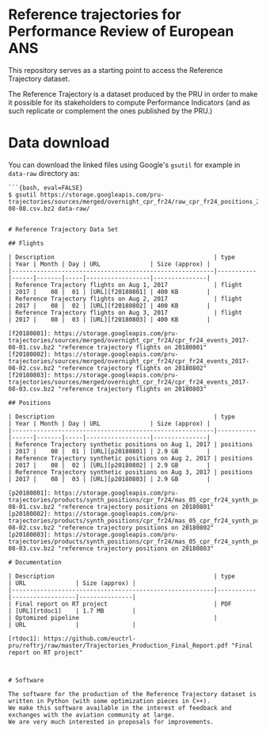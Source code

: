 # Reference trajectories for Performance Review of European ANS

This repository serves as a starting point to access the Reference Trajectory dataset.

The Reference Trajectory is a dataset produced by the PRU in order to make it possible for its stakeholders to
compute Performance Indicators (and as such replicate or complement the ones published by the PRU.)

# Data download

You can download the linked files using Google's `gsutil` for example in `data-raw` directory as:

```shell
```{bash, eval=FALSE}
$ gsutil https://storage.googleapis.com/pru-trajectories/sources/merged/overnight_cpr_fr24/raw_cpr_fr24_positions_2017-08-08.csv.bz2 data-raw/
```
```

# Reference Trajectory Data Set

## Flights

| Description                                             | type      | Year | Month | Day | URL              | Size (approx) |
|---------------------------------------------------------|-----------|------|-------|-----|------------------|---------------|
| Reference Trajectory flights on Aug 1, 2017             | flight    | 2017 |    08 |  01 | [URL][f20180801] | 400 KB        |
| Reference Trajectory flights on Aug 2, 2017             | flight    | 2017 |    08 |  02 | [URL][f20180802] | 400 KB        |
| Reference Trajectory flights on Aug 3, 2017             | flight    | 2017 |    08 |  03 | [URL][f20180803] | 400 KB        |

[f20180801]: https://storage.googleapis.com/pru-trajectories/sources/merged/overnight_cpr_fr24/cpr_fr24_events_2017-08-01.csv.bz2 "reference trajectory flights on 20180801"
[f20180802]: https://storage.googleapis.com/pru-trajectories/sources/merged/overnight_cpr_fr24/cpr_fr24_events_2017-08-02.csv.bz2 "reference trajectory flights on 20180802"
[f20180803]: https://storage.googleapis.com/pru-trajectories/sources/merged/overnight_cpr_fr24/cpr_fr24_events_2017-08-03.csv.bz2 "reference trajectory flights on 20180803"

## Positions

| Description                                             | type      | Year | Month | Day | URL              | Size (approx) |
|---------------------------------------------------------|-----------|------|-------|-----|------------------|---------------|
| Reference Trajectory synthetic positions on Aug 1, 2017 | positions | 2017 |    08 |  01 | [URL][p20180801] | 2.9 GB        |
| Reference Trajectory synthetic positions on Aug 2, 2017 | positions | 2017 |    08 |  02 | [URL][p20180802] | 2.9 GB        |
| Reference Trajectory synthetic positions on Aug 3, 2017 | positions | 2017 |    08 |  03 | [URL][p20180803] | 2.9 GB        |

[p20180801]: https://storage.googleapis.com/pru-trajectories/products/synth_positions/cpr_fr24/mas_05_cpr_fr24_synth_positions_2017-08-01.csv.bz2 "reference trajectory positions on 20180801"
[p20180802]: https://storage.googleapis.com/pru-trajectories/products/synth_positions/cpr_fr24/mas_05_cpr_fr24_synth_positions_2017-08-02.csv.bz2 "reference trajectory positions on 20180802"
[p20180803]: https://storage.googleapis.com/pru-trajectories/products/synth_positions/cpr_fr24/mas_05_cpr_fr24_synth_positions_2017-08-03.csv.bz2 "reference trajectory positions on 20180803"

# Documentation

| Description                                             | type      | URL              | Size (approx) |
|---------------------------------------------------------|-----------|------------------|---------------|
| Final report on RT project                              | PDF       | [URL][rtdoc1]    | 1.7 MB        |
| Optomized pipeline                                      |           | URL              |               |

[rtdoc1]: https://github.com/euctrl-pru/reftrj/raw/master/Trajectories_Production_Final_Report.pdf "Final report on RT project"



# Software

The software for the production of the Reference Trajectory dataset is written in Python (with some optimization pieces in C++).
We make this software available in the interest of feedback and exchanges with the aviation community at large.
We are very much interested in proposals for improvements.


